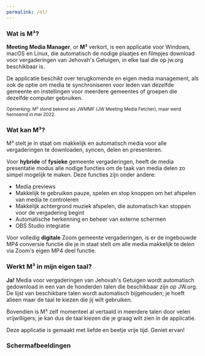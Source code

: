 ```yaml
---
permalink: /nl/
---
```

  
### Wat is M³?

**Meeting Media Manager**, or **M³** verkort, is een applicatie voor Windows, macOS en Linux, die automatisch de nodige plaatjes en filmpjes download voor vergaderingen van Jehovah's Getuigen, in elke taal die op jw.org beschikbaar is.

De applicatie beschikt over terugkomende en eigen media management, als ook de optie om media te synchroniseren voor leden van dezelfde gemeente en instellingen voor meerdere gemeentes of groepen die dezelfde computer gebruiken.

<sup>Opmerking: M³ stond bekend als JWMMF (JW Meeting Media Fetcher), maar werd hernoemd in mei 2022.</sup>

### Wat kan M³?

M³ stelt je in staat om makkelijk en automatisch media voor alle vergaderingen te downloaden, syncen, delen en presenteren.

Voor **hybride** of **fysieke** gemeente vergaderingen, heeft de media presentatie modus alle nodige functies om de taak van media delen zo simpel mogelijk te maken. Deze functies zijn onder andere:

- Media previews
- Makkelijk te gebruiken pauze, spelen en stop knoppen om het afspelen van media te controleren
- Makkelijk achtergrond muziek afspelen, die automatisch kan stoppen voor de vergadering begint
- Automatische herkenning en beheer van externe schermen
- OBS Studio integratie

Voor volledig **digitale** Zoom gemeente vergaderingen, is er de ingebouwde MP4 conversie functie die je in staat stelt om alle media makkelijk te delen via Zoom's eigen MP4 deel functie.

### Werkt M³ in mijn eigen taal?

**Ja!** Media voor vergaderingen van Jehovah's Getuigen wordt automatisch gedownload in een van de honderden talen die beschikbaar zijn op JW.org. De lijst van beschikbare talen wordt automatisch bijgehouden; je hoeft alleen maar de taal te kiezen die jij wilt gebruiken.

Bovendien is M³ zelf momenteel al vertaald in meerdere talen door velen vrijwilligers; je kan dus de taal kiezen die je graag wilt zien in de applicatie.

Deze applicatie is gemaakt met liefde en beetje vrije tijd. Geniet ervan!

### Schermafbeeldingen
